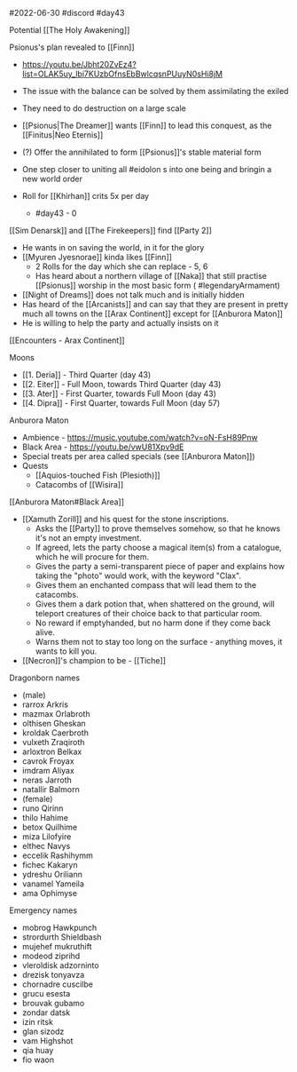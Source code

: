 #2022-06-30
#discord 
#day43

Potential [[The Holy Awakening]]

Psionus's plan revealed to [[Finn]]
- https://youtu.be/Jbht20ZvEz4?list=OLAK5uy_lbi7KUzbOfnsEbBwlcqsnPUuyN0sHi8jM
- The issue with the balance can be solved by them assimilating the exiled
- They need to do destruction on a large scale
- [[Psionus|The Dreamer]] wants [[Finn]] to lead this conquest, as the [[Finitus|Neo Eternis]]
- (?) Offer the annihilated to form [[Psionus]]'s stable material form
- One step closer to uniting all #eidolon s into one being and bringin a new world order

- Roll for [[Khirhan]] crits 5x per day
	- #day43 - 0

[[Sim Denarsk]] and [[The Firekeepers]] find [[Party 2]]
- He wants in on saving the world, in it for the glory
- [[Myuren Jyesnorae]] kinda likes [[Finn]]
	- 2 Rolls for the day which she can replace - 5, 6
	- Has heard about a northern village of [[Naka]] that still practise [[Psionus]] worship in the most basic form ( #legendaryArmament)
- [[Night of Dreams]] does not talk much and is initially hidden
- Has heard of the [[Arcanists]] and can say that they are present in pretty much all towns on the [[Arax Continent]] except for [[Anburora Maton]]
- He is willing to help the party and actually insists on it

[[Encounters - Arax Continent]]

Moons
- [[1. Deria]] - Third Quarter (day 43)
- [[2. Eiter]] - Full Moon, towards Third Quarter (day 43)
- [[3. Ater]] - First Quarter, towards Full Moon (day 43)
- [[4. Dipra]] - First Quarter, towards Full Moon (day 57)

Anburora Maton
- Ambience - https://music.youtube.com/watch?v=oN-FsH89Pnw
- Black Area - https://youtu.be/vwU81Xpv9dE
- Special treats per area called specials (see [[Anburora Maton]])
- Quests
	- [[Aquios-touched Fish (Plesioth)]]
	- Catacombs of [[Wisira]]

[[Anburora Maton#Black Area]]
- [[Xamuth Zorill]] and his quest for the stone inscriptions.
	- Asks the [[Party]] to prove themselves somehow, so that he knows it's not an empty investment.
	- If agreed, lets the party choose a magical item(s) from a catalogue, which he will procure for them.
	- Gives the party a semi-transparent piece of paper and explains how taking the "photo" would work, with the keyword "Clax".
	- Gives them an enchanted compass that will lead them to the catacombs.
	- Gives them a dark potion that, when shattered on the ground, will teleport creatures of their choice back to that particular room.
	- No reward if emptyhanded, but no harm done if they come back alive.
	- Warns them not to stay too long on the surface - anything moves, it wants to kill you.
- [[Necron]]'s champion to be - [[Tiche]]

Dragonborn names
- (male)
- rarrox Arkris  
- mazmax Orlabroth  
- olthisen Gheskan  
- kroldak Caerbroth  
- vulxeth Zraqiroth  
- arloxtron Belkax  
- cavrok Froyax  
- imdram Aliyax  
- neras Jarroth  
- natallir Balmorn
- (female)
- runo Qirinn  
- thilo Hahime  
- betox Quilhime  
- miza Lilofyire  
- elthec Navys  
- eccelik Rashihymm  
- fichec Kakaryn  
- ydreshu Oriliann  
- vanamel Yameila  
- ama Ophimyse

Emergency names
- mobrog Hawkpunch 
- strordurth Shieldbash  
- mujehef mukruthift  
- modeod ziprihd  
- vleroldisk adzorninto  
- drezisk tonyavza  
- chornadre cuscilbe  
- grucu esesta
- brouvak gubamo
- zondar datsk
- izin ritsk
- glan sizodz
- vam Highshot
- qia huay
- fio waon